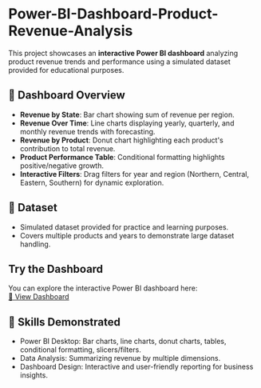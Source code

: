 # Power-BI-Dashboard-Product-Revenue-Analysis

This project showcases an **interactive Power BI dashboard** analyzing product revenue trends and performance using a simulated dataset provided for educational purposes.

## 📝 Dashboard Overview

- **Revenue by State**: Bar chart showing sum of revenue per region.
- **Revenue Over Time**: Line charts displaying yearly, quarterly, and monthly revenue trends with forecasting.
- **Revenue by Product**: Donut chart highlighting each product's contribution to total revenue.
- **Product Performance Table**: Conditional formatting highlights positive/negative growth.
- **Interactive Filters**: Drag filters for year and region (Northern, Central, Eastern, Southern) for dynamic exploration.

## 📌 Dataset

- Simulated dataset provided for practice and learning purposes.
- Covers multiple products and years to demonstrate large dataset handling.

## Try the Dashboard

You can explore the interactive Power BI dashboard here:  
[🔗 View Dashboard](https://app.powerbi.com/view?r=eyJrIjoiMjg5YmQwZDgtNGIyMi00MTQyLWE4OTItY2Y5NWUwNjYxODQ4IiwidCI6IjdhODU3ZTA5LWQ5YWQtNDNkMi04OTNlLTMyMTVkZGRkM2EzYiIsImMiOjEwfQ%3D%3D)

## 🚀 Skills Demonstrated

- Power BI Desktop: Bar charts, line charts, donut charts, tables, conditional formatting, slicers/filters.
- Data Analysis: Summarizing revenue by multiple dimensions.
- Dashboard Design: Interactive and user-friendly reporting for business insights.
